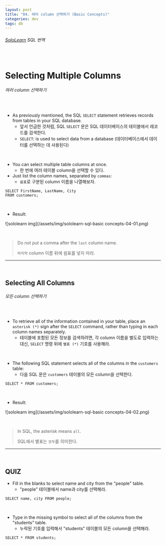 ```yaml
---
layout: post
title: "04. 여러 column 선택하기 (Basic Concepts)"
categories: dev
tags: db
---
```


###### [SoloLearn](https://www.sololearn.com/) SQL 번역

<br>

# Selecting Multiple Columns

###### 여러 column 선택하기

<br>

- As previously mentioned, the SQL `SELECT` statement retrieves records from tables in your SQL database.
  - 앞서 언급한 것처럼, SQL `SELECT` 문은 SQL 데이터베이스의 테이블에서 레코드를 검색한다.
  - `SELECT`: is used to select data from a database (데이터베이스에서 데이터를 선택하는 데 사용된다)

<br>

- You can select multiple table columns at once.
  - 한 번에 여러 테이블 column을 선택할 수 있다.
- Just list the column names, separated by `commas`:
  - `쉼표`로 구분된 column 이름을 나열해보자.

```mysql
SELECT FirstName, LastName, City
FROM customers;
```

<br>

- Result:

![sololearn img](/assets/img/sololearn-sql-basic concepts-04-01.png)

<br>

> Do not put a comma after the `last` column name.
>
> `마지막` column 이름 뒤에 쉼표를 넣지 마라.

------

<br>

## Selecting All Columns

###### 모든 column 선택하기

<br>

- To retrieve all of the information contained in your table, place an `asterisk (*)` sign after the `SELECT` command, rather than typing in each column names separately.
  - 테이블에 포함된 모든 정보를 검색하려면, 각 column 이름을 별도로 입력하는 대신, `SELECT` 명령 뒤에 `별표 (*)` 기호를 사용해라.

<br>

- The following SQL statement selects all of the columns in the `customers` table:
  - 다음 SQL 문은 `customers` 테이블의 모든 column을 선택한다.

```mysql
SELECT * FROM customers;
```

<br>

- Result:

![sololearn img](/assets/img/sololearn-sql-basic concepts-04-02.png)

<br>

> In SQL, the asterisk means `all`.
>
> SQL에서 별표는 `모두`를 의미한다.

------

<br>

## QUIZ

- Fill in the blanks to select name and city from the "people" table.
  - "people" 테이블에서 name과 city를 선택해라.

```mysql
SELECT name, city FROM people;
```

<br>

- Type in the missing symbol to select all of the columns from the "students" table.
  - 누락된 기호를 입력해서 "students" 테이블의 모든 column을 선택해라.

```mysql
SELECT * FROM students;
```

<br>
